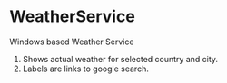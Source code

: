 # WeatherService
Windows based Weather Service

1. Shows actual weather for selected country and city.
2. Labels are links to google search.
